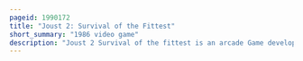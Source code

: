 ```yaml
---
pageid: 1990172
title: "Joust 2: Survival of the Fittest"
short_summary: "1986 video game"
description: "Joust 2 Survival of the fittest is an arcade Game developed by Williams Electronics and released in 1986. It is a Sequel to williams' 1982 Game Joust. Like its Predecessor, Joust 2 is a 2d aerial Combat Game with Platforms to land on. The Player uses a Button and Joystick to control a Knight riding an Ostrich. The Goal is to progress through Levels by defeating Groups of enemy Knights riding Buzzards. Joust 2 Features improved Audio-Visuals and new Features such as mutant Buzzards created by Eggs falling into Lava, the Ability to transform from an Ostrich to a flying Horse, and differently themed Levels. Waves no longer seamlessly flow into each other ; the Gameplay is divided into separate Screens with Transitions between them."
---
```

